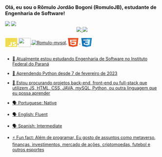 ### Olá, eu sou o Rômulo Jordão Bogoni (RomuloJB), estudante de Engenharia de Software!

<div> 
  <a href = "mailto:jordaobogoni@gmail.com"><img src="https://img.shields.io/badge/-Gmail-%23333?style=for-the-badge&logo=gmail&logoColor=white" target="_blank"></a>
  <a href="https://www.linkedin.com/in/rômulo-jordão-bogoni-3b572b236/" target="_blank"><img src="https://img.shields.io/badge/-LinkedIn-%230077B5?style=for-the-badge&logo=linkedin&logoColor=white" target="_blank"></a> 
</div>

<div align="center">
  <a href="https://github.com/RomuloJB">
  <img height="160em" src="https://github-readme-stats.vercel.app/api?username=RomuloJB&show_icons=true&theme=midnight-purple&include_all_commits=true&count_private=true"/>
  <img height="160em" src="https://github-readme-stats.vercel.app/api/top-langs/?username=RomuloJB&layout=compact&langs_count=7&theme=midnight-purple"/>
</div>
  
  <div style="display: inline_block"><br>
  <img align="center" alt="Romulo-Js" height="30" width="40" src="https://raw.githubusercontent.com/devicons/devicon/master/icons/javascript/javascript-plain.svg">
  <img align="center" alt"Romulo-Java" height="30" width="40" src="https://cdn.jsdelivr.net/gh/devicons/devicon/icons/java/java-original.svg" />
  <img align="center" alt="Romulo-mysql" height="30" width="40" src="https://cdn.jsdelivr.net/gh/devicons/devicon/icons/mysql/mysql-original.svg" />
  <img align="center" alt="Romulo-HTML" height="30" width="40" src="https://raw.githubusercontent.com/devicons/devicon/master/icons/html5/html5-original.svg">
  <img align="center" alt="Romulo-CSS" height="30" width="40" src="https://raw.githubusercontent.com/devicons/devicon/master/icons/css3/css3-original.svg">
   
</div>
  
##
  
- 🔭 Atualmente estou estudando Engenharia de Software no Instituto Federal do Paraná
- 🌱 Aprendendo Python desde 7 de fevereiro de 2023
- 👯 Estou procurando projetos back-end, front-end ou full-stack que utilizem JS, HTML, CSS, JAVA, mySQL, Python, ou outra linguagem que eu possa aprender
- 🗣️ Portuguese: Native
- 🗣️ English: Fluent
- 🗣️ Spanish: Intermediate

- ⚡ Fun fact: Além de programar, Eu gosto de assuntos como metaverso, finanças, investimentos, mercado de ações, criptomoedas, futebol e outros esportes
